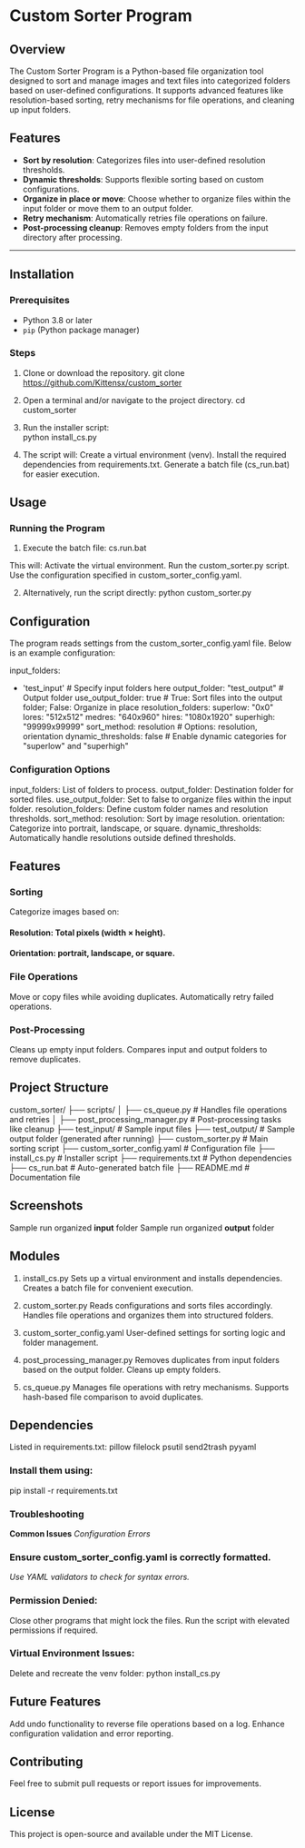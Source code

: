 # Custom Sorter Program

## Overview
The Custom Sorter Program is a Python-based file organization tool designed to sort and manage images and text files into categorized folders based on user-defined configurations. It supports advanced features like resolution-based sorting, retry mechanisms for file operations, and cleaning up input folders.

## Features
- **Sort by resolution**: Categorizes files into user-defined resolution thresholds.
- **Dynamic thresholds**: Supports flexible sorting based on custom configurations.
- **Organize in place or move**: Choose whether to organize files within the input folder or move them to an output folder.
- **Retry mechanism**: Automatically retries file operations on failure.
- **Post-processing cleanup**: Removes empty folders from the input directory after processing.


---

## Installation

### Prerequisites
- Python 3.8 or later
- `pip` (Python package manager)

### Steps
1. Clone or download the repository.
  git clone https://github.com/Kittensx/custom_sorter
	

2. Open a terminal and/or navigate to the project directory.
  cd custom_sorter
	
3. Run the installer script:   
  python install_cs.py
   
4. The script will:
  Create a virtual environment (venv).
  Install the required dependencies from requirements.txt.
  Generate a batch file (cs_run.bat) for easier execution.

## Usage
### Running the Program
1. Execute the batch file:
  cs.run.bat

This will:
  Activate the virtual environment.
  Run the custom_sorter.py script.
  Use the configuration specified in custom_sorter_config.yaml. 

2. Alternatively, run the script directly:
  python custom_sorter.py

## Configuration
The program reads settings from the custom_sorter_config.yaml file. Below is an example configuration:

input_folders:
  - 'test_input'  # Specify input folders here
output_folder: "test_output"  # Output folder
use_output_folder: true  # True: Sort files into the output folder; False: Organize in place
resolution_folders:
  superlow: "0x0"
  lores: "512x512"
  medres: "640x960"
  hires: "1080x1920"
  superhigh: "99999x99999"
sort_method: resolution  # Options: resolution, orientation
dynamic_thresholds: false  # Enable dynamic categories for "superlow" and "superhigh"

### Configuration Options
input_folders: List of folders to process.
output_folder: Destination folder for sorted files.
use_output_folder: Set to false to organize files within the input folder.
resolution_folders: Define custom folder names and resolution thresholds.
sort_method:
  resolution: Sort by image resolution.
  orientation: Categorize into portrait, landscape, or square.
dynamic_thresholds: Automatically handle resolutions outside defined thresholds.

## Features
### Sorting
Categorize images based on:

#### Resolution: Total pixels (width × height).
#### Orientation: portrait, landscape, or square.

### File Operations
Move or copy files while avoiding duplicates.
Automatically retry failed operations.

### Post-Processing
Cleans up empty input folders.
Compares input and output folders to remove duplicates.

## Project Structure
custom_sorter/
├── scripts/
│   ├── cs_queue.py             # Handles file operations and retries
│   ├── post_processing_manager.py  # Post-processing tasks like cleanup
├── test_input/                 # Sample input files
├── test_output/                # Sample output folder (generated after running)
├── custom_sorter.py            # Main sorting script
├── custom_sorter_config.yaml   # Configuration file
├── install_cs.py               # Installer script
├── requirements.txt            # Python dependencies
├── cs_run.bat                  # Auto-generated batch file
├── README.md                   # Documentation file

## Screenshots
Sample run organized **input** folder
Sample run organized **output** folder


## Modules
1. install_cs.py
  Sets up a virtual environment and installs dependencies.
  Creates a batch file for convenient execution.
  
2. custom_sorter.py
  Reads configurations and sorts files accordingly.
  Handles file operations and organizes them into structured folders.
  
3. custom_sorter_config.yaml
  User-defined settings for sorting logic and folder management.
  
4. post_processing_manager.py
  Removes duplicates from input folders based on the output folder.
  Cleans up empty folders.
  
5. cs_queue.py
  Manages file operations with retry mechanisms.
  Supports hash-based file comparison to avoid duplicates.

## Dependencies
Listed in requirements.txt:
  pillow
  filelock
  psutil
  send2trash
  pyyaml

### Install them using:
pip install -r requirements.txt

### Troubleshooting
**Common Issues**
*Configuration Errors*

### Ensure custom_sorter_config.yaml is correctly formatted.
*Use YAML validators to check for syntax errors.*

### Permission Denied:
Close other programs that might lock the files.
Run the script with elevated permissions if required.

### Virtual Environment Issues:
Delete and recreate the venv folder:
python install_cs.py

## Future Features
Add undo functionality to reverse file operations based on a log.
Enhance configuration validation and error reporting.

## Contributing
Feel free to submit pull requests or report issues for improvements.

## License
This project is open-source and available under the MIT License.
